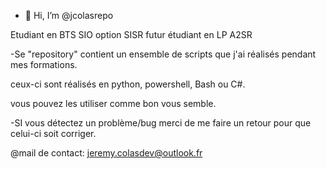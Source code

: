 - 👋 Hi, I’m @jcolasrepo


Etudiant en BTS SIO option SISR 
futur étudiant en LP A2SR

-Se "repository" contient un ensemble de scripts que j'ai réalisés pendant mes formations.

ceux-ci sont réalisés en python, powershell, Bash ou C#.

vous pouvez les utiliser comme bon vous semble.

-SI vous détectez un problème/bug merci de me faire un retour pour que celui-ci soit corriger.



@mail de contact: jeremy.colasdev@outlook.fr

